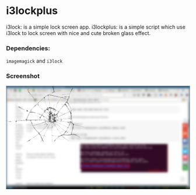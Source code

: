 # i3lockplus
i3lock: is a simple lock screen app.
i3lockplus: is a simple script which use i3lock to lock screen with nice and cute broken glass effect.

### Dependencies:
`imagemagick` and `i3lock`

### Screenshot
![alt scrsht](https://raw.githubusercontent.com/vahit/i3lockplus/master/screenshot.png "screenshot")